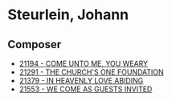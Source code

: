 # Steurlein, Johann

## Composer

- [21194 - COME UNTO ME, YOU WEARY](/hymns/21194.md)
- [21291 - THE CHURCH'S ONE FOUNDATION](/hymns/21291.md)
- [21379 - IN HEAVENLY LOVE ABIDING](/hymns/21379.md)
- [21553 - WE COME AS GUESTS INVITED](/hymns/21553.md)

